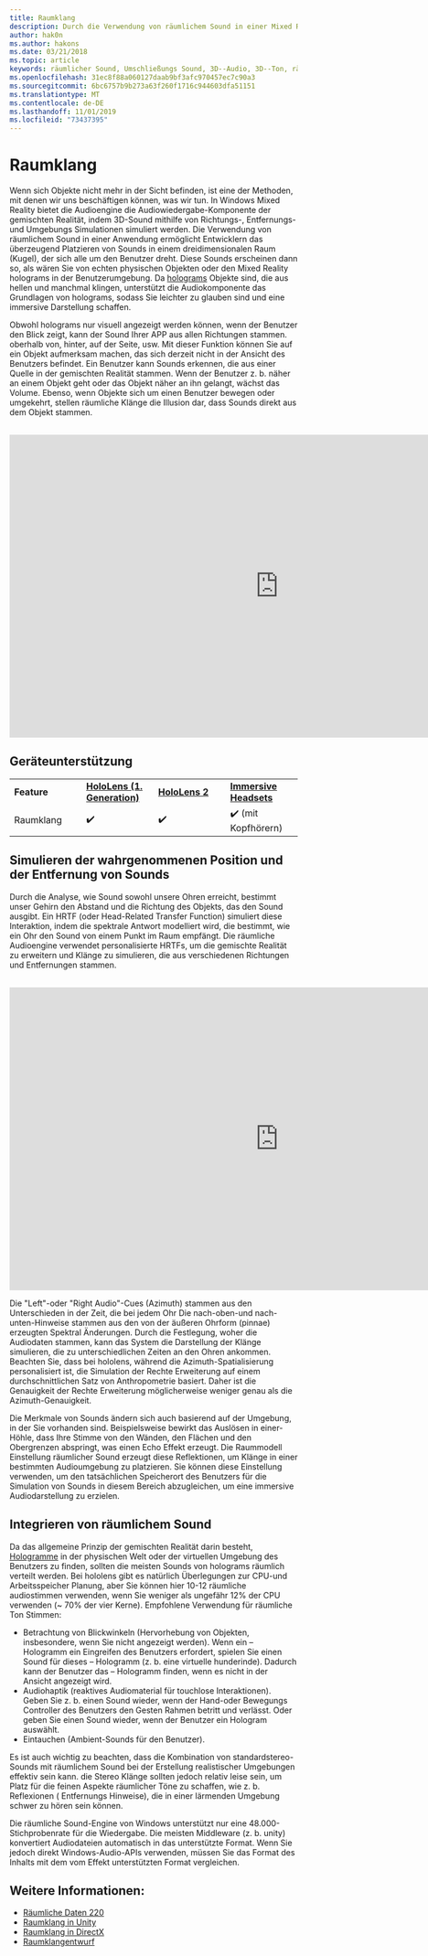```yaml
---
title: Raumklang
description: Durch die Verwendung von räumlichem Sound in einer Mixed Reality-Anwendung können Sie Klänge in einem 3D-Raum überzeugend platzieren.
author: hak0n
ms.author: hakons
ms.date: 03/21/2018
ms.topic: article
keywords: räumlicher Sound, Umschließungs Sound, 3D--Audio, 3D--Ton, räumliche Audiodaten
ms.openlocfilehash: 31ec8f88a060127daab9bf3afc970457ec7c90a3
ms.sourcegitcommit: 6bc6757b9b273a63f260f1716c944603dfa51151
ms.translationtype: MT
ms.contentlocale: de-DE
ms.lasthandoff: 11/01/2019
ms.locfileid: "73437395"
---
```

# <a name="spatial-sound"></a>Raumklang

Wenn sich Objekte nicht mehr in der Sicht befinden, ist eine der Methoden, mit denen wir uns beschäftigen können, was wir tun. In Windows Mixed Reality bietet die Audioengine die Audiowiedergabe-Komponente der gemischten Realität, indem 3D-Sound mithilfe von Richtungs-, Entfernungs-und Umgebungs Simulationen simuliert werden. Die Verwendung von räumlichem Sound in einer Anwendung ermöglicht Entwicklern das überzeugend Platzieren von Sounds in einem dreidimensionalen Raum (Kugel), der sich alle um den Benutzer dreht. Diese Sounds erscheinen dann so, als wären Sie von echten physischen Objekten oder den Mixed Reality holograms in der Benutzerumgebung. Da [holograms](hologram.md) Objekte sind, die aus hellen und manchmal klingen, unterstützt die Audiokomponente das Grundlagen von holograms, sodass Sie leichter zu glauben sind und eine immersive Darstellung schaffen.

Obwohl holograms nur visuell angezeigt werden können, wenn der Benutzer den Blick zeigt, kann der Sound Ihrer APP aus allen Richtungen stammen. oberhalb von, hinter, auf der Seite, usw. Mit dieser Funktion können Sie auf ein Objekt aufmerksam machen, das sich derzeit nicht in der Ansicht des Benutzers befindet. Ein Benutzer kann Sounds erkennen, die aus einer Quelle in der gemischten Realität stammen. Wenn der Benutzer z. b. näher an einem Objekt geht oder das Objekt näher an ihn gelangt, wächst das Volume. Ebenso, wenn Objekte sich um einen Benutzer bewegen oder umgekehrt, stellen räumliche Klänge die Illusion dar, dass Sounds direkt aus dem Objekt stammen.

<br>

<iframe width="940" height="530" src="https://www.youtube.com/embed/PTPvx7mDon4" frameborder="0" allow="accelerometer; autoplay; encrypted-media; gyroscope; picture-in-picture" allowfullscreen></iframe>

## <a name="device-support"></a>Geräteunterstützung

<table>
    <colgroup>
    <col width="25%" />
    <col width="25%" />
    <col width="25%" />
    <col width="25%" />
    </colgroup>
    <tr>
        <td><strong>Feature</strong></td>
        <td><a href="hololens-hardware-details.md"><strong>HoloLens (1. Generation)</strong></a></td>
        <td><a href="https://docs.microsoft.com/hololens/hololens2-hardware"><strong>HoloLens 2</strong></td>
        <td><a href="immersive-headset-hardware-details.md"><strong>Immersive Headsets</strong></a></td>
    </tr>
     <tr>
        <td>Raumklang</td>
        <td>✔️</td>
        <td>✔️</td>
        <td>✔️ (mit Kopfhörern)</td>
    </tr>
</table>

## <a name="simulating-the-perceived-location-and-distance-of-sounds"></a>Simulieren der wahrgenommenen Position und der Entfernung von Sounds

Durch die Analyse, wie Sound sowohl unsere Ohren erreicht, bestimmt unser Gehirn den Abstand und die Richtung des Objekts, das den Sound ausgibt. Ein HRTF (oder Head-Related Transfer Function) simuliert diese Interaktion, indem die spektrale Antwort modelliert wird, die bestimmt, wie ein Ohr den Sound von einem Punkt im Raum empfängt. Die räumliche Audioengine verwendet personalisierte HRTFs, um die gemischte Realität zu erweitern und Klänge zu simulieren, die aus verschiedenen Richtungen und Entfernungen stammen.

<br>

<iframe width="940" height="530" src="https://www.youtube.com/embed/aB3TDjYklmo" frameborder="0" allow="accelerometer; autoplay; encrypted-media; gyroscope; picture-in-picture" allowfullscreen></iframe>

Die "Left"-oder "Right Audio"-Cues (Azimuth) stammen aus den Unterschieden in der Zeit, die bei jedem Ohr Die nach-oben-und nach-unten-Hinweise stammen aus den von der äußeren Ohrform (pinnae) erzeugten Spektral Änderungen. Durch die Festlegung, woher die Audiodaten stammen, kann das System die Darstellung der Klänge simulieren, die zu unterschiedlichen Zeiten an den Ohren ankommen. Beachten Sie, dass bei hololens, während die Azimuth-Spatialisierung personalisiert ist, die Simulation der Rechte Erweiterung auf einem durchschnittlichen Satz von Anthropometrie basiert. Daher ist die Genauigkeit der Rechte Erweiterung möglicherweise weniger genau als die Azimuth-Genauigkeit.

Die Merkmale von Sounds ändern sich auch basierend auf der Umgebung, in der Sie vorhanden sind. Beispielsweise bewirkt das Auslösen in einer-Höhle, dass Ihre Stimme von den Wänden, den Flächen und den Obergrenzen abspringt, was einen Echo Effekt erzeugt. Die Raummodell Einstellung räumlicher Sound erzeugt diese Reflektionen, um Klänge in einer bestimmten Audioumgebung zu platzieren. Sie können diese Einstellung verwenden, um den tatsächlichen Speicherort des Benutzers für die Simulation von Sounds in diesem Bereich abzugleichen, um eine immersive Audiodarstellung zu erzielen.

## <a name="integrating-spatial-sound"></a>Integrieren von räumlichem Sound

Da das allgemeine Prinzip der gemischten Realität darin besteht, [Hologramme](hologram.md) in der physischen Welt oder der virtuellen Umgebung des Benutzers zu finden, sollten die meisten Sounds von holograms räumlich verteilt werden. Bei hololens gibt es natürlich Überlegungen zur CPU-und Arbeitsspeicher Planung, aber Sie können hier 10-12 räumliche audiostimmen verwenden, wenn Sie weniger als ungefähr 12% der CPU verwenden (~ 70% der vier Kerne). Empfohlene Verwendung für räumliche Ton Stimmen:
* Betrachtung von Blickwinkeln (Hervorhebung von Objekten, insbesondere, wenn Sie nicht angezeigt werden). Wenn ein – Hologramm ein Eingreifen des Benutzers erfordert, spielen Sie einen Sound für dieses – Hologramm (z. b. eine virtuelle hunderinde). Dadurch kann der Benutzer das – Hologramm finden, wenn es nicht in der Ansicht angezeigt wird.
* Audiohaptik (reaktives Audiomaterial für touchlose Interaktionen). Geben Sie z. b. einen Sound wieder, wenn der Hand-oder Bewegungs Controller des Benutzers den Gesten Rahmen betritt und verlässt. Oder geben Sie einen Sound wieder, wenn der Benutzer ein Hologram auswählt.
* Eintauchen (Ambient-Sounds für den Benutzer).

Es ist auch wichtig zu beachten, dass die Kombination von standardstereo-Sounds mit räumlichem Sound bei der Erstellung realistischer Umgebungen effektiv sein kann. die Stereo Klänge sollten jedoch relativ leise sein, um Platz für die feinen Aspekte räumlicher Töne zu schaffen, wie z. b. Reflexionen ( Entfernungs Hinweise), die in einer lärmenden Umgebung schwer zu hören sein können.

Die räumliche Sound-Engine von Windows unterstützt nur eine 48.000-Stichprobenrate für die Wiedergabe. Die meisten Middleware (z. b. unity) konvertiert Audiodateien automatisch in das unterstützte Format. Wenn Sie jedoch direkt Windows-Audio-APIs verwenden, müssen Sie das Format des Inhalts mit dem vom Effekt unterstützten Format vergleichen.

## <a name="see-also"></a>Weitere Informationen:
* [Räumliche Daten 220](holograms-220.md)
* [Raumklang in Unity](spatial-sound-in-unity.md)
* [Raumklang in DirectX](spatial-sound-in-directx.md)
* [Raumklangentwurf](spatial-sound-design.md)
